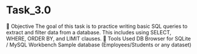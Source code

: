 # Task_3.0
🔹 Objective  The goal of this task is to practice writing basic SQL queries to extract and filter data from a database. This includes using SELECT, WHERE, ORDER BY, and LIMIT clauses.  🔹 Tools Used  DB Browser for SQLite / MySQL Workbench  Sample database (Employees/Students or any dataset)
